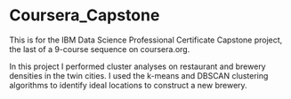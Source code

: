 # Coursera_Capstone
This is for the IBM Data Science Professional Certificate Capstone project, the last of a 9-course sequence on coursera.org.

In this project I performed cluster analyses on restaurant and brewery densities in the twin cities. I used the k-means and DBSCAN clustering algorithms to identify ideal locations to construct a new brewery.
